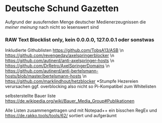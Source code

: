 # Deutsche Schund Gazetten
Aufgrund der ausufernden Menge deutscher Medienerzeugnissen die *meiner meinung* nach nicht so lesenswert sind

### RAW Text Blocklist only, kein 0.0.0.0,  127.0.0.1 oder sonstwas 

Inkludierte Githublisten 
https://github.com/TobsA13/ASB   \n
https://github.com/revengeday/axelspringerblocker    \n
https://github.com/autinerd/anti-axelspringer-hosts \n
https://github.com/DrRetro/AxelSpringerDomains \n
https://github.com/autinerd/anti-bertelsmann-hosts/blob/master/bertelsmann-hosts \n
https://github.com/marklindhout/hetzblocker   *Stumpfe Hezereien verursachen ggf. overblocking also nicht so Pi-Kompatibel zum Whitelisten

selbsterstellte Bauer liste https://de.wikipedia.org/wiki/Bauer_Media_Group#Publikationen  

Alle Listen zusammengetragen und mit Notepad++ ein bisschen RegEx und https://de.rakko.tools/tools/62/ sortiert und aufgeräumt
